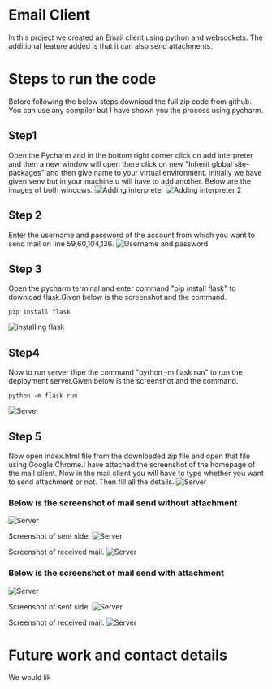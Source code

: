 # Email Client
In this project we created an Email client using python and websockets. The additional feature added is that it can also send attachments.

# Steps to run the code
Before following the below steps download the full zip code from github. You can use any compiler but I have shown you the process using pycharm.

## Step1
Open the Pycharm and in the bottom right corner click on add interpreter and then a new window will open there click on new "Inherit global site-packages" and then give name to your virtual environment.
Initially we have given venv but in your machine u will have to add another.
Below are the images of both windows.
![Adding interpreter](https://i.imgur.com/ONiyguo.png)
![Adding interpreter 2](https://i.imgur.com/t8X8MP1.png)

## Step 2
Enter the username and password of the account from which you want to send mail on line 59,60,104,136.
![Username and password](https://i.imgur.com/4L5oauP.png)

## Step 3
Open the pycharm terminal and enter command "pip install flask" to download flask.Given below is the screenshot and the command.
```aidl
pip install flask
```
![installing flask](https://i.imgur.com/0qISAUW.png)

## Step4
Now to run server thpe the command "python -m flask run" to run the deployment server.Given below is the screenshot and the command.
```aidl
python -m flask run
```
![Server](https://i.imgur.com/S5u2t8V.png)

## Step 5
Now open index.html file from the downloaded zip file and open that file using Google Chrome.I have attached the screenshot of the homepage of the mail client. Now 
in the mail client you will have to type whether you want to send attachment or not. Then fill all the details.
![Server](https://i.imgur.com/ZGT22XG.png)

### Below is the screenshot of mail send without attachment
![Server](https://i.imgur.com/KpO5JbA.png)

Screenshot of sent side.
![Server](https://i.imgur.com/vjgfUJB.jpg)

Screenshot of received mail.
![Server](https://i.imgur.com/i7mWIZS.jpg)

### Below is the screenshot of mail send with attachment
![Server](https://i.imgur.com/4vETz76.png)

Screenshot of sent side.
![Server](https://i.imgur.com/RH7xchr.jpg)

Screenshot of received mail.
![Server](https://i.imgur.com/RXFDQVb.jpg)

# Future work and contact details

We would lik
